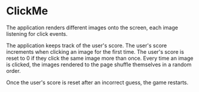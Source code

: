 # ClickMe

The application renders different images onto the screen, each image listening for click events.

The application keeps track of the user's score. The user's score increments when clicking an image for the first time. The user's score is reset to 0 if they click the same image more than once. Every time an image is clicked, the images rendered to the page shuffle themselves in a random order.

Once the user's score is reset after an incorrect guess, the game restarts.